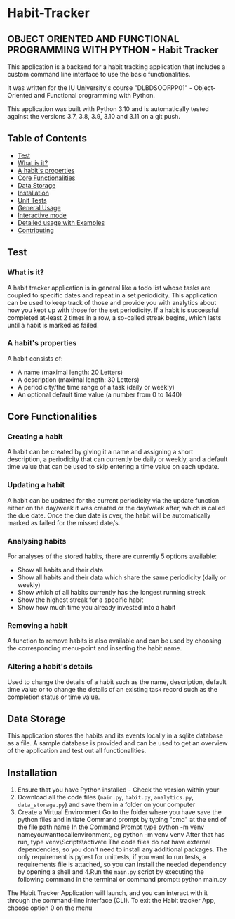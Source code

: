 # Habit-Tracker
## OBJECT ORIENTED AND FUNCTIONAL PROGRAMMING WITH PYTHON -  Habit Tracker

This application is a backend for a habit tracking application that includes a custom command line interface to use the basic functionalities.

It was written for the IU University's course "DLBDSOOFPP01" - Object-Oriented and Functional programming with Python.

This application was built with Python 3.10 and is automatically tested against the versions 3.7, 3.8, 3.9, 3.10 and 3.11 on a git push.

## Table of Contents

- [Test](#test)
- [What is it?](#what-is-it)
- [A habit's properties](#a-habits-properties)
- [Core Functionalities](#core-functionalities)
- [Data Storage](#data-storage)
- [Installation](#installation)
- [Unit Tests](#unit-tests)
- [General Usage](#general-usage)
- [Interactive mode](#interactive-mode)
- [Detailed usage with Examples](#detailed-usage-with-examples)
- [Contributing](#contributing)

## Test

### What is it?

A habit tracker application is in general like a todo list whose tasks are coupled to specific dates and repeat in a set periodicity.
This application can be used to keep track of those and provide you with analytics about how you kept up with those for the set periodicity.
If a habit is successful completed at-least 2 times in a row, a so-called streak begins, which lasts until a habit is marked as failed.

### A habit's properties

A habit consists of:

- A name (maximal length: 20 Letters)
- A description (maximal length: 30 Letters)
- A periodicity/the time range of a task (daily or weekly)
- An optional default time value (a number from 0 to 1440)

## Core Functionalities

### Creating a habit

A habit can be created by giving it a name and assigning a short description, a periodicity that can currently be daily or weekly, and a default time value that can be used to skip entering a time value on each update.

### Updating a habit

A habit can be updated for the current periodicity via the update function either on the day/week it was created or the day/week after, which is called the due date. Once the due date is over, the habit will be automatically marked as failed for the missed date/s.

### Analysing habits

For analyses of the stored habits, there are currently 5 options available:

- Show all habits and their data
- Show all habits and their data which share the same periodicity (daily or weekly)
- Show which of all habits currently has the longest running streak
- Show the highest streak for a specific habit
- Show how much time you already invested into a habit

### Removing a habit

A function to remove habits is also available and can be used by choosing the corresponding menu-point and inserting the habit name.

### Altering a habit's details

Used to change the details of a habit such as the name, description, default time value or to change the details of an existing task record such as the completion status or time value.

## Data Storage

This application stores the habits and its events locally in a sqlite database as a file.
A sample database is provided and can be used to get an overview of the application and test out all functionalities.

## Installation

1. Ensure that you have Python installed - Check the version within your 
2. Download all the code files (`main.py`, `habit.py`, `analytics.py`, `data_storage.py`) and save them in a folder on your computer
3. Create a Virtual Environment
   Go to the folder where you have save the python files and initiate Command prompt by typing "cmd" at the end of the file path name
   In the Command Prompt type python -m venv nameyouwanttocallenvironment, eg python -m venv venv
   After that has run, type venv\Scripts\activate
   The code files do not have external dependencies, so you don't need to install any additional packages.
The only requirement is pytest for unittests, if you want to run tests, a requirements file is attached, so you can install the needed dependency by opening a shell and
4.Run the `main.py` script by executing the following command in the terminal or command prompt: python main.py

The Habit Tracker Application will launch, and you can interact with it through the command-line interface (CLI).
To exit the Habit tracker App, choose option 0 on the menu
